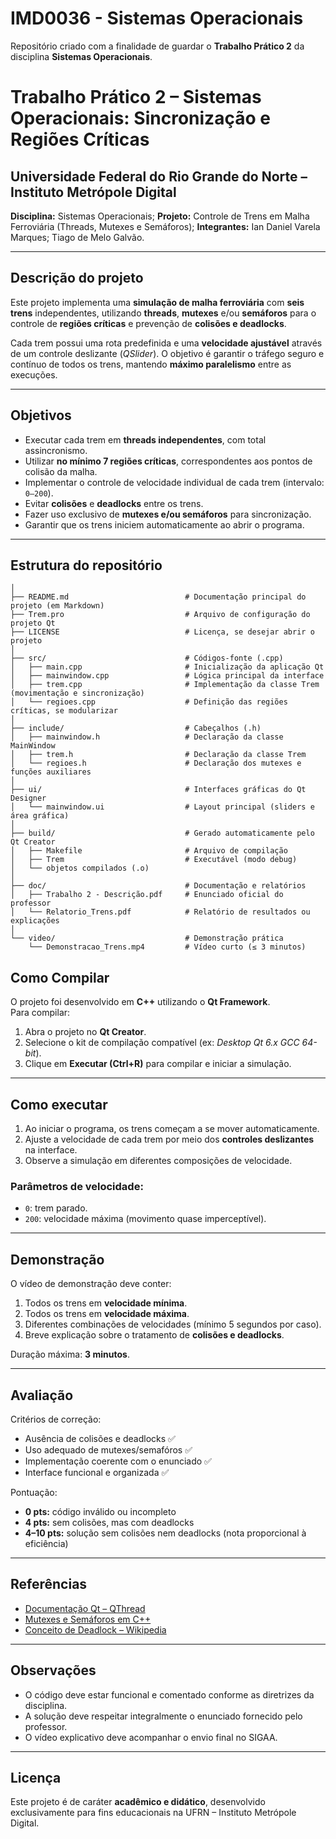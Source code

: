 # IMD0036 - Sistemas Operacionais
Repositório criado com a finalidade de guardar o **Trabalho Prático 2** da disciplina **Sistemas Operacionais**.

# Trabalho Prático 2 – Sistemas Operacionais: Sincronização e Regiões Críticas

## Universidade Federal do Rio Grande do Norte – Instituto Metrópole Digital
**Disciplina:** Sistemas Operacionais;
**Projeto:** Controle de Trens em Malha Ferroviária (Threads, Mutexes e Semáforos);
**Integrantes:** Ian Daniel Varela Marques; Tiago de Melo Galvão.

---

## Descrição do projeto

Este projeto implementa uma **simulação de malha ferroviária** com **seis trens** independentes, utilizando **threads**, **mutexes** e/ou **semáforos** para o controle de **regiões críticas** e prevenção de **colisões e deadlocks**.  

Cada trem possui uma rota predefinida e uma **velocidade ajustável** através de um controle deslizante (*QSlider*). O objetivo é garantir o tráfego seguro e contínuo de todos os trens, mantendo **máximo paralelismo** entre as execuções.

---

## Objetivos

- Executar cada trem em **threads independentes**, com total assincronismo.  
- Utilizar **no mínimo 7 regiões críticas**, correspondentes aos pontos de colisão da malha.  
- Implementar o controle de velocidade individual de cada trem (intervalo: `0–200`).  
- Evitar **colisões** e **deadlocks** entre os trens.  
- Fazer uso exclusivo de **mutexes e/ou semáforos** para sincronização.  
- Garantir que os trens iniciem automaticamente ao abrir o programa.

---

## Estrutura do repositório

```
│
├── README.md                          # Documentação principal do projeto (em Markdown)
├── Trem.pro                           # Arquivo de configuração do projeto Qt
├── LICENSE                            # Licença, se desejar abrir o projeto
│
├── src/                               # Códigos-fonte (.cpp)
│   ├── main.cpp                       # Inicialização da aplicação Qt
│   ├── mainwindow.cpp                 # Lógica principal da interface
│   ├── trem.cpp                       # Implementação da classe Trem (movimentação e sincronização)
│   └── regioes.cpp                    # Definição das regiões críticas, se modularizar
│
├── include/                           # Cabeçalhos (.h)
│   ├── mainwindow.h                   # Declaração da classe MainWindow
│   ├── trem.h                         # Declaração da classe Trem
│   └── regioes.h                      # Declaração dos mutexes e funções auxiliares
│
├── ui/                                # Interfaces gráficas do Qt Designer
│   └── mainwindow.ui                  # Layout principal (sliders e área gráfica)
│
├── build/                             # Gerado automaticamente pelo Qt Creator
│   ├── Makefile                       # Arquivo de compilação
│   ├── Trem                           # Executável (modo debug)
│   └── objetos compilados (.o)
│
├── doc/                               # Documentação e relatórios
│   ├── Trabalho 2 - Descrição.pdf     # Enunciado oficial do professor
│   └── Relatorio_Trens.pdf            # Relatório de resultados ou explicações
│
└── video/                             # Demonstração prática
    └── Demonstracao_Trens.mp4         # Vídeo curto (≤ 3 minutos)
```

## Como Compilar

O projeto foi desenvolvido em **C++** utilizando o **Qt Framework**.  
Para compilar:

1. Abra o projeto no **Qt Creator**.  
2. Selecione o kit de compilação compatível (ex: *Desktop Qt 6.x GCC 64-bit*).  
3. Clique em **Executar (Ctrl+R)** para compilar e iniciar a simulação.

---

## Como executar

1. Ao iniciar o programa, os trens começam a se mover automaticamente.  
2. Ajuste a velocidade de cada trem por meio dos **controles deslizantes** na interface.  
3. Observe a simulação em diferentes composições de velocidade.  

### Parâmetros de velocidade:
- `0`: trem parado.  
- `200`: velocidade máxima (movimento quase imperceptível).  

---

## Demonstração

O vídeo de demonstração deve conter:
1. Todos os trens em **velocidade mínima**.  
2. Todos os trens em **velocidade máxima**.  
3. Diferentes combinações de velocidades (mínimo 5 segundos por caso).  
4. Breve explicação sobre o tratamento de **colisões e deadlocks**.

Duração máxima: **3 minutos**.

---

## Avaliação

Critérios de correção:
- Ausência de colisões e deadlocks ✅  
- Uso adequado de mutexes/semafóros ✅  
- Implementação coerente com o enunciado ✅  
- Interface funcional e organizada ✅  

Pontuação:
- **0 pts:** código inválido ou incompleto  
- **4 pts:** sem colisões, mas com deadlocks  
- **4–10 pts:** solução sem colisões nem deadlocks (nota proporcional à eficiência)

---

## Referências

- [Documentação Qt – QThread](https://doc.qt.io/qt-6/qthread.html)  
- [Mutexes e Semáforos em C++](https://cplusplus.com/reference/mutex/mutex/)  
- [Conceito de Deadlock – Wikipedia](https://en.wikipedia.org/wiki/Deadlock)

---

## Observações

- O código deve estar funcional e comentado conforme as diretrizes da disciplina.  
- A solução deve respeitar integralmente o enunciado fornecido pelo professor.  
- O vídeo explicativo deve acompanhar o envio final no SIGAA.  

---

## Licença

Este projeto é de caráter **acadêmico e didático**, desenvolvido exclusivamente para fins educacionais na UFRN – Instituto Metrópole Digital.